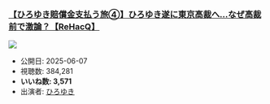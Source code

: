 ### [【ひろゆき賠償金支払う旅④】ひろゆき遂に東京高裁へ…なぜ高裁前で激論？【ReHacQ】](https://www.youtube.com/watch?v=mNq4pyhZl3M)
[![](https://img.youtube.com/vi/mNq4pyhZl3M/sddefault.jpg)](https://www.youtube.com/watch?v=mNq4pyhZl3M)
-   公開日: 2025-06-07
-   視聴数: 384,281
-   **いいね数: 3,571**
-   出演者: [ひろゆき](/rehacq_fan/people/ひろゆき "wikilink")
